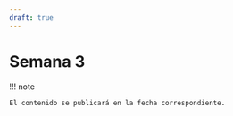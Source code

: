 ```yaml
---
draft: true
---
```


#  Semana 3

!!! note

    El contenido se publicará en la fecha correspondiente.